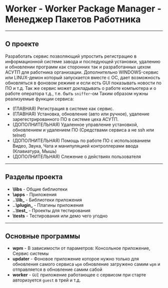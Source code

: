 # **Worker** - Worker Package Manager - Менеджер Пакетов Работника

***
## О проекте
Разработать сервис позволяющий упростить регистрацию в информационной системе завода и последующей установки, удалению и обновлении программ
как сторонних так и разработанных цехом АСУТП для работника организации.
Дополнительно WINDOWS-сервис или LINUX-демон который запускается вместе с ОС, дает возможность обновляться в фоновом режиме и если есть GUI показывать новости по ПО и т.д.
Так же сервис может докладывать о работе компьютера и о работе оператора т.д., т.е. быть `sniffer`-ом
Таким образом нужны реализуемые функции сервиса:
- (ГЛАВНАЯ) Регистрация в системе как сервис.
- (ГЛАВНАЯ) Установка, обновление (авто или ручное), удаление зарегестрированного ПО в системе цеха АСУТП.
- (ДОПОЛНИТЕЛЬНАЯ) Удаленное управление установкой, обновлением и удалением ПО (Средствами сервиса а не ssh или telnet)
- (ДОПОЛНИТЕЛЬНАЯ) Помощь по работе ПО с использованием Видео, Звука, Чата и манипуляцией контроллерами ввода (Клавиатура, Мышь)
- (ДОПОЛНИТЕЛЬНАЯ) Слежение о действиях пользователя

***
## Разделы проекта
- **\libs** - Общие библиотеки
- **\apps** - Приложения
- **\..\lib_** - Библиотеки приложения
- **\..\plugin_** - Плагины приложения
- **\..\test_** - Проекты для тестирования
- **\tests** - Тестирования или демо чего угодно

***
## Основные программы
- **wpm** - В зависимости от параметров: Консольное приложение, Сервис системы
- **updater** - Фоновое приложение которое нужно только для обновления самого сервиса `wpm` обновление загружено самим `wpm` и отправляется в обновление самим сабой
- **worker** - `GUI` приложение работающее с сервисом при старте авторизуется `guest` в трей и т.д.
